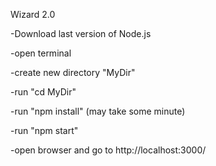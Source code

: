 Wizard 2.0


-Download last version of Node.js

-open terminal

-create new directory "MyDir"

-run "cd MyDir"

-run "npm install" (may take some minute)

-run "npm start"

-open browser and go to http://localhost:3000/


